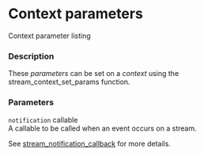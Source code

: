 Context parameters
==================

Context parameter listing

### Description

These *parameters* can be set on a *context* using the <span
class="function">stream\_context\_set\_params</span> function.

### Parameters

`notification` <span class="type">callable</span>  
A <span class="type">callable</span> to be called when an event occurs
on a stream.

See
<a href="/ref/stream.html#stream_notification_callback" class="link">stream_notification_callback</a>
for more details.
